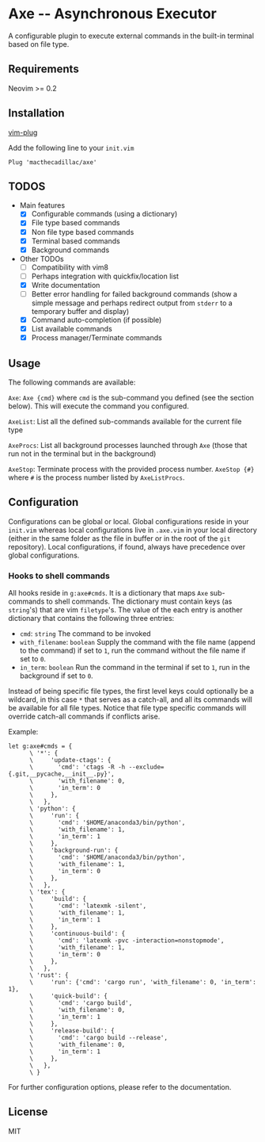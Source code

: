 # Axe -- Asynchronous Executor

A configurable plugin to execute external commands in the built-in terminal based on
file type.

## Requirements

Neovim >= 0.2

## Installation

[vim-plug](https://github.com/junegunn/vim-plug)

Add the following line to your `init.vim`

```vim
Plug 'macthecadillac/axe'
```

## TODOS

- Main features
  - [x] Configurable commands (using a dictionary)
  - [x] File type based commands
  - [x] Non file type based commands
  - [x] Terminal based commands
  - [x] Background commands

- Other TODOs
  - [ ] Compatibility with vim8
  - [ ] Perhaps integration with quickfix/location list
  - [x] Write documentation
  - [ ] Better error handling for failed background commands (show a simple message and perhaps redirect output from `stderr` to a temporary buffer and display)
  - [x] Command auto-completion (if possible)
  - [x] List available commands
  - [x] Process manager/Terminate commands

## Usage

The following commands are available:

`Axe`: `Axe {cmd}` where `cmd` is the sub-command you defined (see the
section below). This will execute the command you configured.

`AxeList`: List all the defined sub-commands available for the current file
type

`AxeProcs`: List all background processes launched through `Axe`
(those that run not in the terminal but in the background)

`AxeStop`: Terminate process with the provided process number.  `AxeStop
{#}` where `#` is the process number listed by `AxeListProcs`.

## Configuration

Configurations can be global or local. Global configurations reside in your
`init.vim` whereas local configurations live in `.axe.vim` in your
local directory (either in the same folder as the file in buffer or in the root
of the `git` repository). Local configurations, if found, always have precedence
over global configurations.

### Hooks to shell commands

All hooks reside in `g:axe#cmds`. It is a dictionary that maps
`Axe` sub-commands to shell commands. The dictionary must contain keys (as
`string`'s) that are vim `filetype`'s. The value of the each entry is another
dictionary that contains the following three entries:

  - `cmd`: `string` The command to be invoked
  - `with_filename`: `boolean` Supply the command with the file name (append to
    the command) if set to `1`, run the command without the file name if set to
    `0`.
  - `in_term`: `boolean` Run the command in the terminal if set to `1`, run in the
    background if set to `0`.

Instead of being specific file types, the first level keys could optionally be a
wildcard, in this case `*` that serves as a catch-all, and all its commands will
be available for all file types. Notice that file type specific commands will
override catch-all commands if conflicts arise.

Example:

```vim
let g:axe#cmds = {
      \ '*': {
      \     'update-ctags': {
      \       'cmd': 'ctags -R -h --exclude={.git,__pycache,__init__.py}',
      \       'with_filename': 0,
      \       'in_term': 0
      \     },
      \   },
      \ 'python': {
      \     'run': {
      \       'cmd': '$HOME/anaconda3/bin/python',
      \       'with_filename': 1,
      \       'in_term': 1
      \     },
      \     'background-run': {
      \       'cmd': '$HOME/anaconda3/bin/python',
      \       'with_filename': 1,
      \       'in_term': 0
      \     },
      \   },
      \ 'tex': {
      \     'build': {
      \       'cmd': 'latexmk -silent',
      \       'with_filename': 1,
      \       'in_term': 1
      \     },
      \     'continuous-build': {
      \       'cmd': 'latexmk -pvc -interaction=nonstopmode',
      \       'with_filename': 1,
      \       'in_term': 0
      \     },
      \   },
      \ 'rust': {
      \     'run': {'cmd': 'cargo run', 'with_filename': 0, 'in_term': 1},
      \     'quick-build': {
      \       'cmd': 'cargo build',
      \       'with_filename': 0,
      \       'in_term': 1
      \     },
      \     'release-build': {
      \       'cmd': 'cargo build --release',
      \       'with_filename': 0,
      \       'in_term': 1
      \     },
      \   },
      \ }
```

For further configuration options, please refer to the documentation.

## License

MIT
